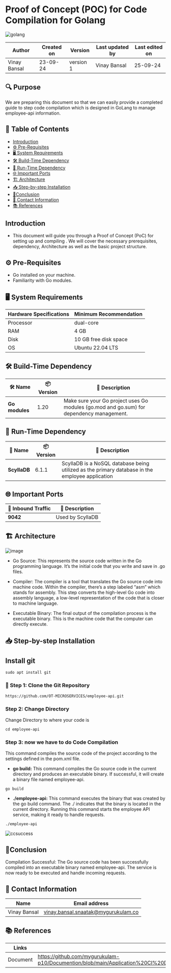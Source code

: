 #  Proof of Concept (POC) for Code Compilation for Golang
![golang](https://github.com/user-attachments/assets/e431582b-cce1-48e9-9e95-ad8a47625b4d)

  | Author        | Created on | Version | Last updated by | Last edited on |
  |-------------|---------|-------------|-------------|---------|
  | Vinay Bansal | 23-09-24 | version 1 | Vinay Bansal | 25-09-24 |

## 🔍 Purpose
We are preparing this document so that we can easily provide a completed guide to step code compilation which is designed in GoLang to manage employee-api information.

  
## 📑 Table of Contents
- [Introduction](#introduction)
- [⚙️ Pre-Requisites](#-pre-requisites)
- [🖥️ System Requirements](#-system-requirements)
- [🛠️ Build-Time Dependency](#-build-time-dependency)
- [🚀 Run-Time Dependency](#-run-time-dependency)
- [🌐 Important Ports](#-important-ports)
- [🏗️ Architecture](#-architecture)
- [📥 Step-by-step Installation](#-step-by-step-installation)
- [📝Conclusion](#conclusion)
- [📧 Contact Information ](#-contact-information )
- [📚 References](#-references )


## Introduction 
* This document will guide you through a Proof of Concept (PoC) for setting up and compiling . We will cover the necessary prerequisites, dependency, Architecture as well as the basic project structure.

## ⚙ Pre-Requisites

- Go installed on your machine.
- Familiarity with Go modules.

## 🖥 System Requirements
| Hardware Specifications | Minimum Recommendation  |
|--------------------------|------------------------|
| Processor                | dual-core              |
| RAM                      | 4 GB                    |
| Disk                     |10 GB free disk space                  |
| OS                       | Ubuntu 22.04 LTS         |


## 🛠 Build-Time Dependency

| 🛠️ Name | 📦 Version | 📄 Description |
|---------|------------|----------------|
| **Go modules** | 1.20      | Make sure your Go project uses Go modules (go.mod and go.sum) for dependency management. |


## 🚀 Run-Time Dependency

| 🚀 Name | 📦 Version | 📄 Description          |
|---------|------------|--------------------------|
| **ScyllaDB** |  6.1.1  | ScyllaDB is a NoSQL database being utilized as the primary database in the employee application |

## 🌐 Important Ports

| 🔌 Inbound Traffic | 📄 Description           |
|--------------------|--------------------------|
| **9042**           | Used by ScyllaDB |


## 🏗 Architecture
![image](https://github.com/user-attachments/assets/cefdb377-0f61-4c43-afdc-596a4a9f1b55)
- Go Source: This represents the source code written in the Go programming language. It’s the initial code that you write and save in .go files.
  
- Compiler: The compiler is a tool that translates the Go source code into machine code. Within the compiler, there’s a step labeled “asm” which stands for assembly. This step converts the high-level Go code into assembly language, a low-level representation of the code that is closer to machine language.
  
- Executable Binary: The final output of the compilation process is the executable binary. This is the machine code that the computer can directly execute. 
## 📥 Step-by-step Installation

## Install git
```
sudo apt install git
```
### 📂 Step 1: Clone the Git Repository
```
https://github.com/OT-MICROSERVICES/employee-api.git
```

### Step 2: Change Directory
Change Directory to where your code is
```
cd employee-api
```

### Step 3: now we have to do Code Compilation
This command compiles the source code of the project according to the settings defined in the pom.xml file.
- **go build:** This command compiles the Go source code in the current directory and produces an executable binary.
If successful, it will create a binary file named employee-api.
```
go build
```
- **./employee-api:** This command executes the binary that was created by the go build command.
The ./ indicates that the binary is located in the current directory.
Running this command starts the employee API service, making it ready to handle requests.

```
./employee-api
```
![ccsuccess](https://github.com/user-attachments/assets/3089ecee-144a-4fc4-a54d-fec1eff6539f)

## 📝Conclusion
Compilation Successful: The Go source code has been successfully compiled into an executable binary named employee-api. The service is now ready to be executed and handle incoming requests. 


##  📧 Contact Information
| Name | Email address|
|------|---------------------|
| Vinay Bansal | vinay.bansal.snaatak@mygurukulam.co |

## 📚 References
| Links | Descriptions|
|------|---------------------|
| Document|https://github.com/mygurukulam-p10/Documention/blob/main/Application%20CI%20Design/GoLang%20CI%20Checks/Code%20compilation%20Doc/readme.md|

